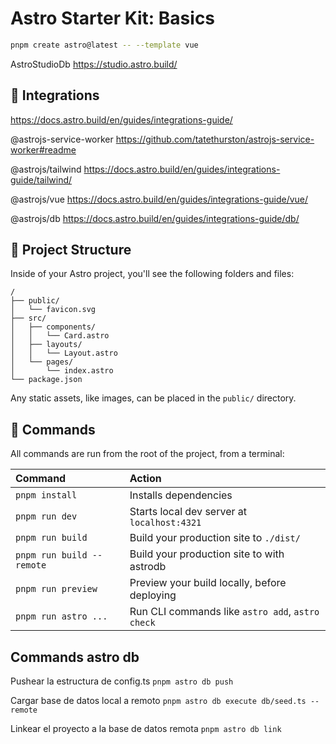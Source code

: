 # Astro Starter Kit: Basics

```sh
pnpm create astro@latest -- --template vue
```

AstroStudioDb
https://studio.astro.build/

## 👀 Integrations

https://docs.astro.build/en/guides/integrations-guide/

@astrojs-service-worker
https://github.com/tatethurston/astrojs-service-worker#readme

@astrojs/tailwind
https://docs.astro.build/en/guides/integrations-guide/tailwind/

@astrojs/vue
https://docs.astro.build/en/guides/integrations-guide/vue/

@astrojs/db
https://docs.astro.build/en/guides/integrations-guide/db/

## 🚀 Project Structure

Inside of your Astro project, you'll see the following folders and files:

```text
/
├── public/
│   └── favicon.svg
├── src/
│   ├── components/
│   │   └── Card.astro
│   ├── layouts/
│   │   └── Layout.astro
│   └── pages/
│       └── index.astro
└── package.json
```

Any static assets, like images, can be placed in the `public/` directory.

## 🧞 Commands

All commands are run from the root of the project, from a terminal:

| Command                   | Action                                           |
| :------------------------ | :----------------------------------------------- |
| `pnpm install`             | Installs dependencies                            |
| `pnpm run dev`             | Starts local dev server at `localhost:4321`      |
| `pnpm run build`           | Build your production site to `./dist/`          |
| `pnpm run build --remote`  | Build your production site to with astrodb				|
| `pnpm run preview`         | Preview your build locally, before deploying     |
| `pnpm run astro ...`       | Run CLI commands like `astro add`, `astro check` |

## Commands astro db

Pushear la estructura de config.ts
`pnpm astro db push`

Cargar base de datos local a remoto
`pnpm astro db execute db/seed.ts --remote`

Linkear el proyecto a la base de datos remota
`pnpm astro db link`